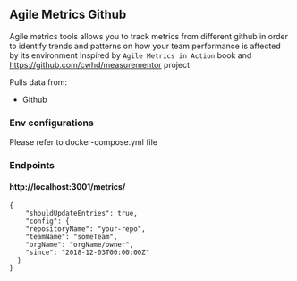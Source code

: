 ## Agile Metrics Github

Agile metrics tools allows you to track metrics from different github in order to identify trends and patterns on how
your team performance is affected by its environment Inspired by `Agile Metrics in Action` book
and https://github.com/cwhd/measurementor project

Pulls data from:

- Github

### Env configurations

Please refer to docker-compose.yml file

### Endpoints

#### http://localhost:3001/metrics/

````
{
	"shouldUpdateEntries": true,
	"config": {
    "repositoryName": "your-repo",
    "teamName": "someTeam",
    "orgName": "orgName/owner",
    "since": "2018-12-03T00:00:00Z"
  }
}
````
